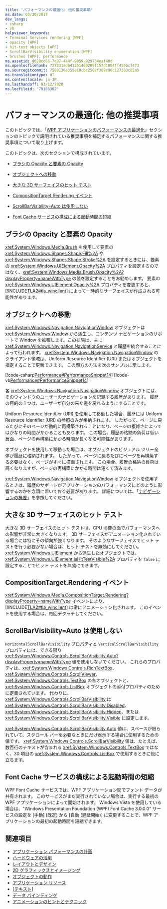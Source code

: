 ```yaml
---
title: 'パフォーマンスの最適化: 他の推奨事項'
ms.date: 03/30/2017
dev_langs:
- csharp
- vb
helpviewer_keywords:
- Terminal Services rendering [WPF]
- opacity [WPF]
- hit-test objects [WPF]
- ScrollBarVisibility enumeration [WPF]
- brushes [WPF], performance
ms.assetid: d028cc65-7e97-4a4f-9859-929734eaf40d
ms.openlocfilehash: 727331adb41251460209f157d1804ff455bcf473
ms.sourcegitcommit: 7588136e355e10cbc2582f389c90c127363c02a5
ms.translationtype: HT
ms.contentlocale: ja-JP
ms.lasthandoff: 03/12/2020
ms.locfileid: "79186302"
---
```

# <a name="optimizing-performance-other-recommendations"></a>パフォーマンスの最適化: 他の推奨事項
<a name="introduction"></a> このトピックでは、「[WPF アプリケーションのパフォーマンスの最適化](optimizing-wpf-application-performance.md)」セクションのトピックで説明されている推奨事項を補足するパフォーマンスに関する推奨事項について取り上げます。  
  
 このトピックは、次のセクションで構成されています。  
  
- [ブラシの Opacity と要素の Opacity](#Opacity)  
  
- [オブジェクトへの移動](#Navigation_Objects)  
  
- [大きな 3D サーフェイスのヒット テスト](#Hit_Testing)  
  
- [CompositionTarget.Rendering イベント](#CompositionTarget_Rendering_Event)  
  
- [ScrollBarVisibility=Auto は使用しない](#Avoid_Using_ScrollBarVisibility)  
  
- [Font Cache サービスの構成による起動時間の短縮](#FontCache)  
  
<a name="Opacity"></a>
## <a name="opacity-on-brushes-versus-opacity-on-elements"></a>ブラシの Opacity と要素の Opacity  
 <xref:System.Windows.Media.Brush> を使用して要素の <xref:System.Windows.Shapes.Shape.Fill%2A> や <xref:System.Windows.Shapes.Shape.Stroke%2A> を設定するときには、要素の <xref:System.Windows.UIElement.Opacity%2A> プロパティを設定するのではなく、<xref:System.Windows.Media.Brush.Opacity%2A?displayProperty=nameWithType> の値を設定することをお勧めします。 要素の <xref:System.Windows.UIElement.Opacity%2A> プロパティを変更すると、[!INCLUDE[TLA2#tla_winclient](../../../../includes/tla2sharptla-winclient-md.md)] によって一時的なサーフェイスが作成される可能性があります。  
  
<a name="Navigation_Objects"></a>
## <a name="navigation-to-object"></a>オブジェクトへの移動  
 <xref:System.Windows.Navigation.NavigationWindow> オブジェクトは<xref:System.Windows.Window> から派生し、コンテンツ ナビゲーションのサポートで Window を拡張します。この拡張は、主に <xref:System.Windows.Navigation.NavigationService> と履歴を統合することによって行われます。 <xref:System.Windows.Navigation.NavigationWindow> のクライアント領域は、Uniform Resource Identifier (URI) またはオブジェクトを指定することで更新できます。 この両方の方法を次のサンプルに示します。  
  
 [!code-csharp[Performance#PerformanceSnippet14](~/samples/snippets/csharp/VS_Snippets_Wpf/Performance/CSharp/TestNavigation.xaml.cs#performancesnippet14)]
 [!code-vb[Performance#PerformanceSnippet14](~/samples/snippets/visualbasic/VS_Snippets_Wpf/Performance/visualbasic/testnavigation.xaml.vb#performancesnippet14)]  
  
 各 <xref:System.Windows.Navigation.NavigationWindow> オブジェクトには、そのウィンドウのユーザーのナビゲーションを記録する履歴があります。 履歴の目的の 1 つは、ユーザーが自分の来た道を戻れるようにすることです。  
  
 Uniform Resource Identifier (URI) を使用して移動した場合、履歴には Uniform Resource Identifier (URI) の参照のみが格納されます。 したがって、ページに戻るたびにそのページが動的に再構築されることになり、ページの複雑さによってはかなりの時間がかかることもあります。 この場合、履歴の格納の負荷は低い反面、ページの再構築にかかる時間が長くなる可能性があります。  
  
 オブジェクトを使用して移動した場合は、オブジェクトのビジュアル ツリー全体が履歴に格納されます。 したがって、ページに戻るたびにページを再構築する必要はなく、ページがすぐに描画されます。 この場合、履歴の格納の負荷は高くなりますが、ページの再構築にかかる時間は短くて済みます。  
  
 <xref:System.Windows.Navigation.NavigationWindow> オブジェクトを使用するときは、履歴のサポートがアプリケーションのパフォーマンスにどのように影響するのかを念頭に置いておく必要があります。 詳細については、「[ナビゲーションの概要](../app-development/navigation-overview.md)」を参照してください。  
  
<a name="Hit_Testing"></a>
## <a name="hit-testing-on-large-3d-surfaces"></a>大きな 3D サーフェイスのヒット テスト  
 大きな 3D サーフェイスのヒット テストは、CPU 消費の面でパフォーマンスへの影響が非常に大きくなります。 3D サーフェイスがアニメーション化されている場合には特にその傾向が強くなります。 そのようなサーフェイスでヒット テストを行う必要がない場合は、ヒット テストを無効にしてください。 <xref:System.Windows.UIElement> から派生したオブジェクトでは、<xref:System.Windows.UIElement.IsHitTestVisible%2A> プロパティを `false` に設定することでヒット テストを無効にできます。  
  
<a name="CompositionTarget_Rendering_Event"></a>
## <a name="compositiontargetrendering-event"></a>CompositionTarget.Rendering イベント  
 <xref:System.Windows.Media.CompositionTarget.Rendering?displayProperty=nameWithType> イベントにより、[!INCLUDE[TLA2#tla_winclient](../../../../includes/tla2sharptla-winclient-md.md)] は常にアニメーション化されます。 このイベントを使用する場合は、毎回デタッチしてください。  
  
<a name="Avoid_Using_ScrollBarVisibility"></a>
## <a name="avoid-using-scrollbarvisibilityauto"></a>ScrollBarVisibility=Auto は使用しない  
 `HorizontalScrollBarVisibility` プロパティと `VerticalScrollBarVisibility` プロパティには、できる限り <xref:System.Windows.Controls.ScrollBarVisibility.Auto?displayProperty=nameWithType> 値を使用しないでください。 これらのプロパティは、<xref:System.Windows.Controls.RichTextBox>、<xref:System.Windows.Controls.ScrollViewer>、<xref:System.Windows.Controls.TextBox> の各オブジェクトと、<xref:System.Windows.Controls.ListBox> オブジェクトの添付プロパティのために定義されています。 代わりに、<xref:System.Windows.Controls.ScrollBarVisibility> は <xref:System.Windows.Controls.ScrollBarVisibility.Disabled>、<xref:System.Windows.Controls.ScrollBarVisibility.Hidden>、または <xref:System.Windows.Controls.ScrollBarVisibility.Visible> に設定します。  
  
 <xref:System.Windows.Controls.ScrollBarVisibility.Auto> 値は、スペースが限られていて、スクロール バーを必要なときにだけ表示する場合に使用するための値です。 <xref:System.Windows.Controls.ScrollBarVisibility> 値は、たとえば、数百行のテキストが含まれる <xref:System.Windows.Controls.TextBox> ではなく、30 項目の <xref:System.Windows.Controls.ListBox> で使用するときに役に立ちます。  
  
<a name="FontCache"></a>
## <a name="configure-font-cache-service-to-reduce-start-up-time"></a>Font Cache サービスの構成による起動時間の短縮  
 WPF Font Cache サービスでは、WPF アプリケーション間でフォント データが共有されます。 このサービスがまだ実行されていない場合は、実行する最初の WPF アプリケーションによって開始されます。 Windows Vista を使用している場合は、"Windows Presentation Foundation (WPF) Font Cache 3.0.0.0" サービスの設定を [手動] (既定) から [自動 (遅延開始)] に変更することで、WPF アプリケーションの最初の起動時間を短縮できます。  
  
## <a name="see-also"></a>関連項目

- [アプリケーション パフォーマンスの計画](planning-for-application-performance.md)
- [ハードウェアの活用](optimizing-performance-taking-advantage-of-hardware.md)
- [レイアウトとデザイン](optimizing-performance-layout-and-design.md)
- [2D グラフィックスとイメージング](optimizing-performance-2d-graphics-and-imaging.md)
- [オブジェクトの動作](optimizing-performance-object-behavior.md)
- [アプリケーション リソース](optimizing-performance-application-resources.md)
- [[テキスト]](optimizing-performance-text.md)
- [データ バインディング](optimizing-performance-data-binding.md)
- [アニメーションのヒントとテクニック](../graphics-multimedia/animation-tips-and-tricks.md)
